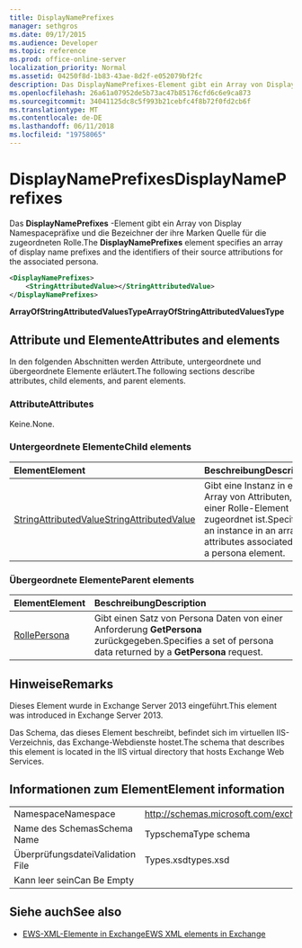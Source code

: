 ```yaml
---
title: DisplayNamePrefixes
manager: sethgros
ms.date: 09/17/2015
ms.audience: Developer
ms.topic: reference
ms.prod: office-online-server
localization_priority: Normal
ms.assetid: 04250f8d-1b83-43ae-8d2f-e052079bf2fc
description: Das DisplayNamePrefixes-Element gibt ein Array von Display Namespacepräfixe und die Bezeichner der ihre Marken Quelle für die zugeordneten Rolle.
ms.openlocfilehash: 26a61a07952de5b73ac47b85176cfd6c6e9ca873
ms.sourcegitcommit: 34041125dc8c5f993b21cebfc4f8b72f0fd2cb6f
ms.translationtype: MT
ms.contentlocale: de-DE
ms.lasthandoff: 06/11/2018
ms.locfileid: "19758065"
---
```

# <a name="displaynameprefixes"></a><span data-ttu-id="94f30-103">DisplayNamePrefixes</span><span class="sxs-lookup"><span data-stu-id="94f30-103">DisplayNamePrefixes</span></span>

<span data-ttu-id="94f30-104">Das **DisplayNamePrefixes** -Element gibt ein Array von Display Namespacepräfixe und die Bezeichner der ihre Marken Quelle für die zugeordneten Rolle.</span><span class="sxs-lookup"><span data-stu-id="94f30-104">The **DisplayNamePrefixes** element specifies an array of display name prefixes and the identifiers of their source attributions for the associated persona.</span></span> 
  
```xml
<DisplayNamePrefixes>
    <StringAttributedValue></StringAttributedValue>
</DisplayNamePrefixes>
```

 <span data-ttu-id="94f30-105">**ArrayOfStringAttributedValuesType**</span><span class="sxs-lookup"><span data-stu-id="94f30-105">**ArrayOfStringAttributedValuesType**</span></span>
## <a name="attributes-and-elements"></a><span data-ttu-id="94f30-106">Attribute und Elemente</span><span class="sxs-lookup"><span data-stu-id="94f30-106">Attributes and elements</span></span>

<span data-ttu-id="94f30-107">In den folgenden Abschnitten werden Attribute, untergeordnete und übergeordnete Elemente erläutert.</span><span class="sxs-lookup"><span data-stu-id="94f30-107">The following sections describe attributes, child elements, and parent elements.</span></span>
  
### <a name="attributes"></a><span data-ttu-id="94f30-108">Attribute</span><span class="sxs-lookup"><span data-stu-id="94f30-108">Attributes</span></span>

<span data-ttu-id="94f30-109">Keine.</span><span class="sxs-lookup"><span data-stu-id="94f30-109">None.</span></span>
  
### <a name="child-elements"></a><span data-ttu-id="94f30-110">Untergeordnete Elemente</span><span class="sxs-lookup"><span data-stu-id="94f30-110">Child elements</span></span>

|<span data-ttu-id="94f30-111">**Element**</span><span class="sxs-lookup"><span data-stu-id="94f30-111">**Element**</span></span>|<span data-ttu-id="94f30-112">**Beschreibung**</span><span class="sxs-lookup"><span data-stu-id="94f30-112">**Description**</span></span>|
|:-----|:-----|
|[<span data-ttu-id="94f30-113">StringAttributedValue</span><span class="sxs-lookup"><span data-stu-id="94f30-113">StringAttributedValue</span></span>](stringattributedvalue.md) <br/> |<span data-ttu-id="94f30-114">Gibt eine Instanz in ein Array von Attributen, die einer Rolle-Element zugeordnet ist.</span><span class="sxs-lookup"><span data-stu-id="94f30-114">Specifies an instance in an array of attributes associated with a persona element.</span></span>  <br/> |
   
### <a name="parent-elements"></a><span data-ttu-id="94f30-115">Übergeordnete Elemente</span><span class="sxs-lookup"><span data-stu-id="94f30-115">Parent elements</span></span>

|<span data-ttu-id="94f30-116">**Element**</span><span class="sxs-lookup"><span data-stu-id="94f30-116">**Element**</span></span>|<span data-ttu-id="94f30-117">**Beschreibung**</span><span class="sxs-lookup"><span data-stu-id="94f30-117">**Description**</span></span>|
|:-----|:-----|
|[<span data-ttu-id="94f30-118">Rolle</span><span class="sxs-lookup"><span data-stu-id="94f30-118">Persona</span></span>](persona.md) <br/> |<span data-ttu-id="94f30-119">Gibt einen Satz von Persona Daten von einer Anforderung **GetPersona** zurückgegeben.</span><span class="sxs-lookup"><span data-stu-id="94f30-119">Specifies a set of persona data returned by a **GetPersona** request.</span></span>  <br/> |
   
## <a name="remarks"></a><span data-ttu-id="94f30-120">Hinweise</span><span class="sxs-lookup"><span data-stu-id="94f30-120">Remarks</span></span>

<span data-ttu-id="94f30-121">Dieses Element wurde in Exchange Server 2013 eingeführt.</span><span class="sxs-lookup"><span data-stu-id="94f30-121">This element was introduced in Exchange Server 2013.</span></span>
  
<span data-ttu-id="94f30-122">Das Schema, das dieses Element beschreibt, befindet sich im virtuellen IIS-Verzeichnis, das Exchange-Webdienste hostet.</span><span class="sxs-lookup"><span data-stu-id="94f30-122">The schema that describes this element is located in the IIS virtual directory that hosts Exchange Web Services.</span></span>
  
## <a name="element-information"></a><span data-ttu-id="94f30-123">Informationen zum Element</span><span class="sxs-lookup"><span data-stu-id="94f30-123">Element information</span></span>

|||
|:-----|:-----|
|<span data-ttu-id="94f30-124">Namespace</span><span class="sxs-lookup"><span data-stu-id="94f30-124">Namespace</span></span>  <br/> |http://schemas.microsoft.com/exchange/services/2006/types  <br/> |
|<span data-ttu-id="94f30-125">Name des Schemas</span><span class="sxs-lookup"><span data-stu-id="94f30-125">Schema Name</span></span>  <br/> |<span data-ttu-id="94f30-126">Typschema</span><span class="sxs-lookup"><span data-stu-id="94f30-126">Type schema</span></span>  <br/> |
|<span data-ttu-id="94f30-127">Überprüfungsdatei</span><span class="sxs-lookup"><span data-stu-id="94f30-127">Validation File</span></span>  <br/> |<span data-ttu-id="94f30-128">Types.xsd</span><span class="sxs-lookup"><span data-stu-id="94f30-128">types.xsd</span></span>  <br/> |
|<span data-ttu-id="94f30-129">Kann leer sein</span><span class="sxs-lookup"><span data-stu-id="94f30-129">Can Be Empty</span></span>  <br/> ||
   
## <a name="see-also"></a><span data-ttu-id="94f30-130">Siehe auch</span><span class="sxs-lookup"><span data-stu-id="94f30-130">See also</span></span>

- [<span data-ttu-id="94f30-131">EWS-XML-Elemente in Exchange</span><span class="sxs-lookup"><span data-stu-id="94f30-131">EWS XML elements in Exchange</span></span>](ews-xml-elements-in-exchange.md)

